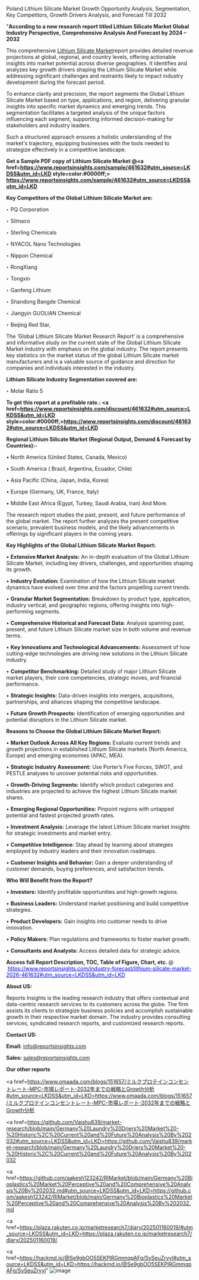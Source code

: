 Poland Lithium Silicate Market Growth Opportunity Analysis, Segmentation, Key Competitors, Growth Drivers Analysis, and Forecast Till 2032

"<strong>According to a new research report titled Lithium Silicate Market Global Industry Perspective, Comprehensive Analysis And Forecast by 2024 – 2032</strong>

This comprehensive <a href=https://www.reportsinsights.com/sample/461632>Lithium Silicate Market</a>report provides detailed revenue projections at global, regional, and country levels, offering actionable insights into market potential across diverse geographies. It identifies and analyzes key growth drivers shaping the Lithium Silicate Market while addressing significant challenges and restraints likely to impact industry development during the forecast period.

To enhance clarity and precision, the report segments the Global Lithium Silicate Market based on type, applications, and region, delivering granular insights into specific market dynamics and emerging trends. This segmentation facilitates a targeted analysis of the unique factors influencing each segment, supporting informed decision-making for stakeholders and industry leaders.

Such a structured approach ensures a holistic understanding of the market's trajectory, equipping businesses with the tools needed to strategize effectively in a competitive landscape.

<strong>Get a Sample PDF copy of Lithium Silicate Market </strong><strong>@<a href=https://www.reportsinsights.com/sample/461632#utm_source=LKDSS&utm_id=LKD style=color:#0000ff;> https://www.reportsinsights.com/sample/461632#utm_source=LKDSS&utm_id=LKD</a></strong></font>

<strong>Key Competitors of the Global Lithium Silicate Market are:</strong>

‣ PQ Corporation

‣ Silmaco

‣ Sterling Chemicals

‣ NYACOL Nano Technologies

‣ Nippon Chemical

‣ RongXiang

‣ Tongxin

‣ Ganfeng Lithium

‣ Shandong Bangde Chemical

‣ Jiangyin GUOLIAN Chemical

‣ Beijing Red Star,

The ‘Global Lithium Silicate Market Research Report’ is a comprehensive and informative study on the current state of the Global Lithium Silicate Market industry with emphasis on the global industry. The report presents key statistics on the market status of the global Lithium Silicate market manufacturers and is a valuable source of guidance and direction for companies and individuals interested in the industry.

<strong>Lithium Silicate Industry Segmentation covered are:</strong>

‣ Molar Ratio  5

<strong>To get this report at a profitable rate.: <a href=https://www.reportsinsights.com/discount/461632#utm_source=LKDSS&utm_id=LKD style=color:#0000ff;>https://www.reportsinsights.com/discount/461632#utm_source=LKDSS&utm_id=LKD</a></strong></font>

<strong>Regional Lithium Silicate Market (Regional Output, Demand &amp; Forecast by Countries):-</strong>

• North America (United States, Canada, Mexico)

• South America ( Brazil, Argentina, Ecuador, Chile)

• Asia Pacific (China, Japan, India, Korea)

• Europe (Germany, UK, France, Italy)

• Middle East Africa (Egypt, Turkey, Saudi Arabia, Iran) And More.

The research report studies the past, present, and future performance of the global market. The report further analyzes the present competitive scenario, prevalent business models, and the likely advancements in offerings by significant players in the coming years.

<strong>Key Highlights of the Global Lithium Silicate Market Report:</strong>

• <strong>Extensive Market Analysis:</strong> An in-depth evaluation of the Global Lithium Silicate Market, including key drivers, challenges, and opportunities shaping its growth.

• <strong>Industry Evolution:</strong> Examination of how the Lithium Silicate market dynamics have evolved over time and the factors propelling current trends.

• <strong>Granular Market Segmentation:</strong> Breakdown by product type, application, industry vertical, and geographic regions, offering insights into high-performing segments.

• <strong>Comprehensive Historical and Forecast Data:</strong> Analysis spanning past, present, and future Lithium Silicate market size in both volume and revenue terms.

• <strong>Key Innovations and Technological Advancements:</strong> Assessment of how cutting-edge technologies are driving new solutions in the Lithium Silicate industry.

• <strong>Competitor Benchmarking:</strong> Detailed study of major Lithium Silicate market players, their core competencies, strategic moves, and financial performance.

• <strong>Strategic Insights:</strong> Data-driven insights into mergers, acquisitions, partnerships, and alliances shaping the competitive landscape.

• <strong>Future Growth Prospects:</strong> Identification of emerging opportunities and potential disruptors in the Lithium Silicate market.

<strong>Reasons to Choose the Global Lithium Silicate Market Report:</strong>

• <strong>Market Outlook Across All Key Regions:</strong> Evaluate current trends and growth projections in established Lithium Silicate markets (North America, Europe) and emerging economies (APAC, MEA).

• <strong>Strategic Industry Assessment:</strong> Use Porter’s Five Forces, SWOT, and PESTLE analyses to uncover potential risks and opportunities.

• <strong>Growth-Driving Segments:</strong> Identify which product categories and industries are projected to achieve the highest Lithium Silicate market shares.

• <strong>Emerging Regional Opportunities:</strong> Pinpoint regions with untapped potential and fastest projected growth rates.

• <strong>Investment Analysis:</strong> Leverage the latest Lithium Silicate market insights for strategic investments and market entry.

• <strong>Competitive Intelligence:</strong> Stay ahead by learning about strategies employed by industry leaders and their innovation roadmaps.

• <strong>Customer Insights and Behavior:</strong> Gain a deeper understanding of customer demands, buying preferences, and satisfaction trends.

<strong>Who Will Benefit from the Report?</strong>

• <strong>Investors:</strong> Identify profitable opportunities and high-growth regions.

• <strong>Business Leaders:</strong> Understand market positioning and build competitive strategies.

• <strong>Product Developers:</strong> Gain insights into customer needs to drive innovation.

• <strong>Policy Makers:</strong> Plan regulations and frameworks to foster market growth.

• <strong>Consultants and Analysts:</strong> Access detailed data for strategic advice.
</ul>
<strong>Access full Report Description, TOC, Table of Figure, Chart, etc. </strong>@  <a href=https://www.reportsinsights.com/industry-forecast/lithium-silicate-market-2026-461632#utm_source=LKDSS&utm_id=LKD style=color:#0000ff;>https://www.reportsinsights.com/industry-forecast/lithium-silicate-market-2026-461632#utm_source=LKDSS&utm_id=LKD</a></font>

<strong><strong>About US</strong>:</strong>

Reports Insights is the leading research industry that offers contextual and data-centric research services to its customers across the globe. The firm assists its clients to strategize business policies and accomplish sustainable growth in their respective market domain. The industry provides consulting services, syndicated research reports, and customized research reports.

<strong>Contact US:</strong>

<p class=""""><b>Email:</b> <a href=mailto:info@reportsinsights.com>info@reportsinsights.com</a></p>
<p class=""""><b>Sales:</b> <a href=mailto:sales@reportsinsights.com>sales@reportsinsights.com</a></p>

<strong>Our other reports</strong>

<a href=https://www.omaada.com/blogs/151657/ミルクプロテインコンセントレート-MPC-市場レポート-2032年までの戦略とGrowth分析#utm_source=LKDSS&utm_id=LKD>https://www.omaada.com/blogs/151657/ミルクプロテインコンセントレート-MPC-市場レポート-2032年までの戦略とGrowth分析</a>

<a href=https://github.com/Vaishu839/market-research/blob/main/Germany%20Laundry%20Driers%20Market%20-%20Historic%2C%20Current%20and%20Future%20Analysis%20By%202032#utm_source=LKDSS&utm_id=LKD>https://github.com/Vaishu839/market-research/blob/main/Germany%20Laundry%20Driers%20Market%20-%20Historic%2C%20Current%20and%20Future%20Analysis%20By%202032</a>

<a href=https://github.com/aakesh123242/RIMarket/blob/main/Germany%20Bioplastics%20Market%20Perceptive%20and%20Comprehensive%20Analysis%20By%202032.md#utm_source=LKDSS&utm_id=LKD>https://github.com/aakesh123242/RIMarket/blob/main/Germany%20Bioplastics%20Market%20Perceptive%20and%20Comprehensive%20Analysis%20By%202032.md</a>

<a href=https://plaza.rakuten.co.jp/marketresearch7/diary/202501160019/#utm_source=LKDSS&utm_id=LKD>https://plaza.rakuten.co.jp/marketresearch7/diary/202501160019/</a>

<a href=https://hackmd.io/@Se9gbOO5SEKPlRGmmqpAFg/SySeuZrvyl#utm_source=LKDSS&utm_id=LKD>https://hackmd.io/@Se9gbOO5SEKPlRGmmqpAFg/SySeuZrvyl</a>"
![image](https://github.com/user-attachments/assets/1eab2036-3a06-4677-b98e-127787b5aa55)
